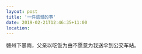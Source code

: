 ```yaml
---
layout: post
title: '一件遗憾的事'
date: 2019-02-21T12:46:35+11:00
location: 
---
```



赣州下暴雨，父亲以吃饭为由不愿意为我送伞到公交车站。